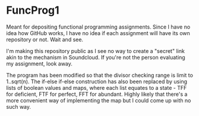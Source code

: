 # FuncProg1
Meant for depositing functional programming assignments. Since I have no idea how GitHub works, I have no idea if each assignment will have its own repository or not. Wait and see.

I'm making this repository public as I see no way to create a "secret" link akin to the mechanism in Soundcloud. If you're not the person evaluating my assignment, look away.

The program has been modified so that the divisor checking range is limit to 1..sqrt(n). The if-else if-else construction has also been replaced by using lists of boolean values and maps, where each list equates to a state - TFF for deficient, FTF for perfect, FFT for abundant. Highly likely that there's a more convenient way of implementing the map but I could come up with no such way.
